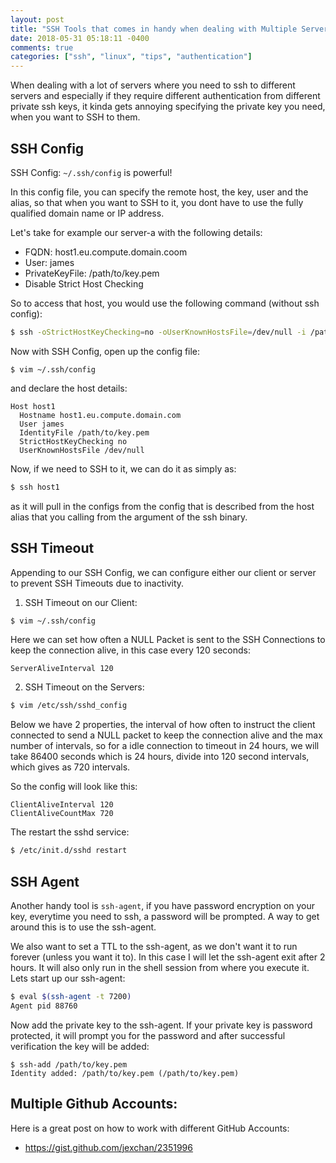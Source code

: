 ```yaml
---
layout: post
title: "SSH Tools that comes in handy when dealing with Multiple Servers"
date: 2018-05-31 05:18:11 -0400
comments: true
categories: ["ssh", "linux", "tips", "authentication"]
---
```


When dealing with a lot of servers where you need to ssh to different servers and especially if they require different authentication from different private ssh keys, it kinda gets annoying specifying the private key you need, when you want to SSH to them.

## SSH Config

SSH Config: `~/.ssh/config` is powerful! 

In this config file, you can specify the remote host, the key, user and the alias, so that when you want to SSH to it, you dont have to use the fully qualified domain name or IP address.

Let's take for example our server-a with the following details:

- FQDN: host1.eu.compute.domain.coom
- User: james
- PrivateKeyFile: /path/to/key.pem
- Disable Strict Host Checking

So to access that host, you would use the following command (without ssh config):

```bash
$ ssh -oStrictHostKeyChecking=no -oUserKnownHostsFile=/dev/null -i /path/to/key.pem james@host1.eu.compute.domain.com
```

Now with SSH Config, open up the config file:

``` 
$ vim ~/.ssh/config
``` 

and declare the host details:

```
Host host1
  Hostname host1.eu.compute.domain.com
  User james
  IdentityFile /path/to/key.pem
  StrictHostKeyChecking no
  UserKnownHostsFile /dev/null
```

Now, if we need to SSH to it, we can do it as simply as:

```bash
$ ssh host1
```

as it will pull in the configs from the config that is described from the host alias that you calling from the argument of the ssh binary.

## SSH Timeout

Appending to our SSH Config, we can configure either our client or server to prevent SSH Timeouts due to inactivity.

1. SSH Timeout on our Client:

```bash
$ vim ~/.ssh/config
```

Here we can set how often a NULL Packet is sent to the SSH Connections to keep the connection alive, in this case every 120 seconds:

```
ServerAliveInterval 120
```

2. SSH Timeout on the Servers:

```bash
$ vim /etc/ssh/sshd_config
```

Below we have 2 properties, the interval of how often to instruct the client connected to send a NULL packet to keep the connection alive and the max number of intervals, so for a idle connection to timeout in 24 hours, we will take 86400 seconds which is 24 hours, divide into 120 second intervals, which gives as 720 intervals. 

So the config will look like this:

```
ClientAliveInterval 120
ClientAliveCountMax 720
```

The restart the sshd service:

```bash
$ /etc/init.d/sshd restart
```

## SSH Agent

Another handy tool is `ssh-agent`, if you have password encryption on your key, everytime you need to ssh, a password will be prompted. A way to get around this is to use the ssh-agent.

We also want to set a TTL to the ssh-agent, as we don't want it to run forever (unless you want it to). In this case I will let the ssh-agent exit after 2 hours. It will also only run in the shell session from where you execute it. Lets start up our ssh-agent:

```bash
$ eval $(ssh-agent -t 7200)
Agent pid 88760 
```

Now add the private key to the ssh-agent. If your private key is password protected, it will prompt you for the password and after successful verification the key will be added:

```
$ ssh-add /path/to/key.pem
Identity added: /path/to/key.pem (/path/to/key.pem)
```

## Multiple Github Accounts:

Here is a great post on how to work with different GitHub Accounts:
- https://gist.github.com/jexchan/2351996



